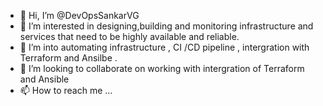 - 👋 Hi, I’m @DevOpsSankarVG
- 👀 I’m interested in designing,building and monitoring infrastructure and services that need to be highly available and reliable. 
- 🌱 I’m into automating infrastructure ,  CI /CD pipeline  , intergration with Terraform and Ansilbe  .
- 💞️ I’m looking to collaborate on working with intergration of Terraform and Ansible
- 📫 How to reach me ...

<!---
DevOpsSankarVG/DevOpsSankarVG is a ✨ special ✨ repository because its `README.md` (this file) appears on your GitHub profile.
You can click the Preview link to take a look at your changes.
--->
